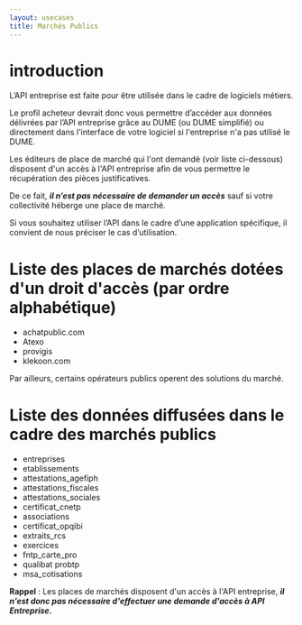```yaml
---
layout: usecases
title: Marchés Publics
---
```


# introduction
L’API entreprise est faite pour être utilisée dans le cadre de logiciels métiers.

Le profil acheteur devrait donc vous permettre d’accéder aux données délivrées par l’API entreprise grâce au DUME (ou DUME simplifié) ou directement dans l'interface de votre logiciel si l'entreprise n'a pas utilisé le DUME.

Les éditeurs de place de marché qui l'ont demandé (voir liste ci-dessous) disposent d'un accès à l'API entreprise afin de vous permettre le récupération des pièces justificatives. 

De ce fait, ***il n’est pas nécessaire de demander un accès*** sauf si votre collectivité héberge une place de marché.

Si vous souhaitez utiliser l’API dans le cadre d’une application spécifique, il convient de nous préciser le cas d’utilisation.

# Liste des places de marchés dotées d'un droit d'accès (par ordre alphabétique) 
- achatpublic.com
- Atexo 
- provigis
- klekoon.com

Par ailleurs, certains opérateurs publics operent des solutions du marché.

# Liste des données diffusées dans le cadre des marchés publics
- entreprises 
- etablissements
- attestations_agefiph
- attestations_fiscales
- attestations_sociales
- certificat_cnetp
- associations
- certificat_opqibi
- extraits_rcs
- exercices
- fntp_carte_pro
- qualibat probtp
- msa_cotisations 

**Rappel** : Les places de marchés disposent d'un accès à l'API entreprise, ***il n'est donc pas nécessaire d'effectuer une demande d'accès à API Entreprise.***
